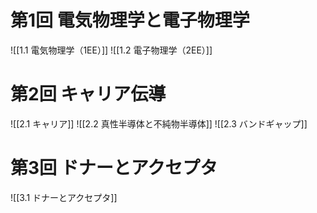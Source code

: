 # 第1回 電気物理学と電子物理学

![[1.1 電気物理学（1EE）]]
![[1.2 電子物理学（2EE）]]


# 第2回 キャリア伝導
![[2.1 キャリア]]
![[2.2 真性半導体と不純物半導体]]
![[2.3 バンドギャップ]]

# 第3回 ドナーとアクセプタ
![[3.1 ドナーとアクセプタ]]
